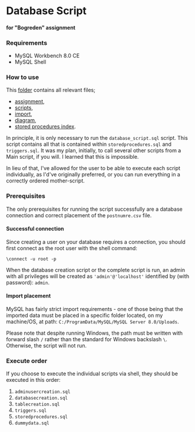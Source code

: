 # Database Script
#### for "Bogreden" assignment

### Requirements

* MySQL Workbench 8.0 CE
* MySQL Shell

### How to use

This [folder](https://github.com/rgammelby/H2/tree/main/Databaser/Online%20Boghandel) contains all relevant files;
* [assignment](https://github.com/rgammelby/H2/blob/main/Databaser/Online%20Boghandel/Online%20Boghandel.pdf),
* [scripts](https://github.com/rgammelby/H2/tree/main/Databaser/Online%20Boghandel), 
* [import](https://github.com/rgammelby/H2/blob/main/Databaser/Online%20Boghandel/postnumre.csv), 
* [diagram](https://github.com/rgammelby/H2/blob/main/Databaser/Online%20Boghandel/boghandel%20revised.svg), 
* [stored procedures index](https://github.com/rgammelby/H2/blob/main/Databaser/Online%20Boghandel/stored%20procedures%20index.md).

In principle, it is only necessary to run the `database_script.sql` script. This script contains all that is contained within `storedprocedures.sql` and `triggers.sql`. It was my plan, initially, to call several other scripts from a Main script, if you will. I learned that this is impossible. 

In lieu of that, I've allowed for the user to be able to execute each script individually, as I'd've originally preferred, or you can run everything in a correctly ordered mother-script. 

### Prerequisites
The only prerequisites for running the script successfully are a database connection and correct placement of the `postnumre.csv` file.

#### Successful connection

Since creating a user on your database requires a connection, you should first connect as the root user with the shell command:

`\connect -u root -p`

When the database creation script or the complete script is run, an admin with all privileges will be created as `'admin'@'localhost'` identified by (with password): `admin`.

#### Import placement

MySQL has fairly strict import requirements - one of those being that the imported data must be placed in a specific folder located, on my machine/OS, at path: `C:/ProgramData/MySQL/MySQL Server 8.0/Uploads`.

Please note that despite running Windows, the path must be written with forward slash `/` rather than the standard for Windows backslash `\`. Otherwise, the script will not run.

### Execute order

If you choose to execute the individual scripts via shell, they should be executed in this order:
1) `adminusercreation.sql`
2) `databasecreation.sql`
3) `tablecreation.sql`
4) `triggers.sql`
5) `storedprocedures.sql`
6) `dummydata.sql`
